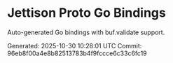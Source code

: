 # Jettison Proto Go Bindings

Auto-generated Go bindings with buf.validate support.

Generated: 2025-10-30 10:28:01 UTC
Commit: 96eb8f00a4e8b82513783b4f9fccce6c33c6fc19
